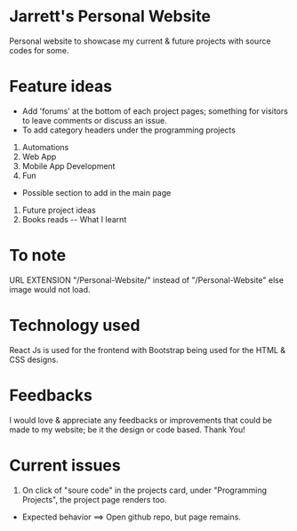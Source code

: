 # Jarrett's Personal Website 
Personal website to showcase my current & future projects with source codes for some.

# Feature ideas
- Add 'forums' at the bottom of each project pages; something for visitors to leave comments or discuss an issue.
- To add category headers under the programming projects
1. Automations
2. Web App
3. Mobile App Development
4. Fun

- Possible section to add in the main page 
1.  Future project ideas
2.  Books reads -- What I learnt

#
#

# To note
URL EXTENSION "/Personal-Website/" instead of "/Personal-Website" else image would not load.

#
#

# Technology used

React Js is used for the frontend with Bootstrap being used for the HTML & CSS designs.

#
#

# Feedbacks
I would love & appreciate any feedbacks or improvements that could be made to my website; be it the design or code based. Thank You!

#
#

# Current issues
1. On click of "soure code" in the projects card, under "Programming Projects", the project page renders too. 
- Expected behavior ==> Open github repo, but page remains.





